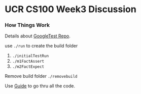 # UCR CS100 Week3 Discussion

### How Things Work

Details about [GoogleTest Repo](https://github.com/google/googletest).

use ```./run``` to create the build folder
1. ```./initialTestRun```
2. ```./m1FactAssert```
3. ```./m2FactExpect```

Remove build folder ```./removebuild```

Use [Guide](...) to go thru all the code.
